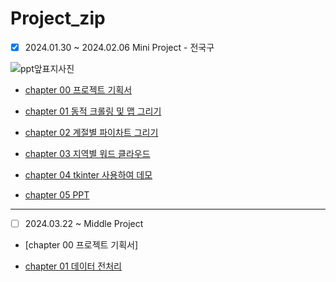 # **Project_zip**


- [x] 2024.01.30 ~ 2024.02.06 Mini Project - 전국구

![ppt앞표지사진](https://github.com/minkyunglee1012/Project_zip/assets/156975194/b25e0ced-2d9f-43e4-8585-4ba03827a960)


- [chapter 00 프로젝트 기획서](https://github.com/minkyunglee1012/Miny-Project--/tree/master/%ED%94%84%EB%A1%9C%EC%A0%9D%ED%8A%B8%20%EA%B8%B0%ED%9A%8D%EC%84%9C)

- [chapter 01 동적 크롤링 및 맵 그리기](https://github.com/minkyunglee1012/Miny-Project--/tree/master/%EB%8F%99%EC%A0%81%20%ED%81%AC%EB%A1%A4%EB%A7%81%20%EB%B0%8F%20%EB%A7%B5%20%EA%B7%B8%EB%A6%AC%EA%B8%B0)

- [chapter 02 계절별 파이차트 그리기](https://github.com/minkyunglee1012/Miny-Project--/tree/master/%EA%B3%84%EC%A0%88%EB%B3%84%20%ED%8C%8C%EC%9D%B4%EC%B0%A8%ED%8A%B8%20%EA%B7%B8%EB%A6%AC%EA%B8%B0)

- [chapter 03 지역별 워드 클라우드](https://github.com/minkyunglee1012/Miny-Project--/tree/master/%EC%A7%80%EC%97%AD%EB%B3%84%20%EC%9B%8C%EB%93%9C%ED%81%B4%EB%9D%BC%EC%9A%B0%EB%93%9C)

- [chapter 04 tkinter 사용하여 데모](https://github.com/minkyunglee1012/Miny-Project--/tree/master/tkinter)

- [chapter 05 PPT](https://github.com/minkyunglee1012/Miny-Project--/tree/master/ppt)


---

- [ ] 2024.03.22 ~           Middle Project


- [chapter 00 프로젝트 기획서]

- [chapter 01 데이터 전처리](https://github.com/minkyunglee1012/Project_zip/tree/master/01.%EC%97%90%ED%94%84%ED%82%AC%EB%9F%AC/01.01%20%EB%8D%B0%EC%9D%B4%ED%84%B0%20%EC%A0%84%EC%B2%98%EB%A6%AC)

